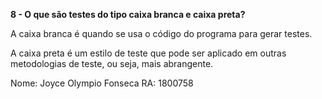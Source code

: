 **8 - O que são testes do tipo caixa branca e caixa preta?**

A caixa branca é quando se usa o código do programa para gerar testes.

A caixa preta é um estilo de teste que pode ser aplicado em outras metodologias de teste, ou seja, mais abrangente.

Nome: Joyce Olympio Fonseca RA: 1800758
